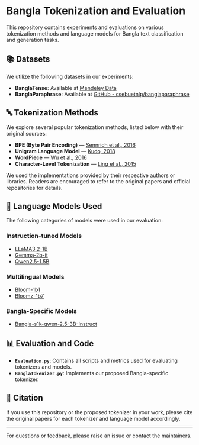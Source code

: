 # Bangla Tokenization and Evaluation

This repository contains experiments and evaluations on various tokenization methods and language models for Bangla text classification and generation tasks.

## 📚 Datasets

We utilize the following datasets in our experiments:

- **BanglaTense**: Available at [Mendeley Data](https://data.mendeley.com/datasets/39w5khrg87/4)  
- **BanglaParaphrase**: Available at [GitHub - csebuetnlp/banglaparaphrase](https://github.com/csebuetnlp/banglaparaphrase)

## 🔤 Tokenization Methods

We explore several popular tokenization methods, listed below with their original sources:

- **BPE (Byte Pair Encoding)** — [Sennrich et al., 2016](https://aclanthology.org/P16-1162)
- **Unigram Language Model** — [Kudo, 2018](https://aclanthology.org/D18-2012)
- **WordPiece** — [Wu et al., 2016](https://static.googleusercontent.com/media/research.google.com/en//pubs/archive/37842.pdf)
- **Character-Level Tokenization** — [Ling et al., 2015](https://aclanthology.org/P15-1162)

We used the implementations provided by their respective authors or libraries. Readers are encouraged to refer to the original papers and official repositories for details.

## 🧠 Language Models Used

The following categories of models were used in our evaluation:

### Instruction-tuned Models
- [LLaMA3.2-1B](https://huggingface.co/meta-llama/Llama-3.2-1B)
- [Gemma-2b-it](https://huggingface.co/google/gemma-2b-it)
- [Qwen2.5-1.5B](https://huggingface.co/Qwen/Qwen2.5-1.5B)

### Multilingual Models
- [Bloom-1b1](https://huggingface.co/bigscience/bloom-1b1)
- [Bloomz-1b7](https://huggingface.co/bigscience/bloomz-1b7)

### Bangla-Specific Models
- [Bangla-s1k-qwen-2.5-3B-Instruct](https://huggingface.co/BanglaLLM/Bangla-s1k-qwen-2.5-3B-Instruct)

## 📊 Evaluation and Code

- **`Evaluation.py`**: Contains all scripts and metrics used for evaluating tokenizers and models.
- **`BanglaTokenizer.py`**: Implements our proposed Bangla-specific tokenizer.

## 📄 Citation

If you use this repository or the proposed tokenizer in your work, please cite the original papers for each tokenizer and language model accordingly.

---

For questions or feedback, please raise an issue or contact the maintainers.

